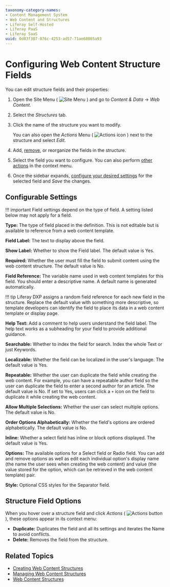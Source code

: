 ```yaml
---
taxonomy-category-names:
- Content Management System
- Web Content and Structures
- Liferay Self-Hosted
- Liferay PaaS
- Liferay SaaS
uuid: 0d83f307-076c-4253-ad57-71ae68865a93
---
```


# Configuring Web Content Structure Fields

You can edit structure fields and their properties:

1. Open the Site Menu ( ![Site Menu](../../../images/icon-product-menu.png) ) and go to *Content & Data* &rarr; *Web Content*.

1. Select the *Structures* tab.

1. Click the name of the structure you want to modify.

   You can also open the *Actions* Menu ( ![Actions icon](../../../images/icon-actions.png) ) next to the structure and select *Edit*.

1. Add, [remove](#structure-field-options), or reorganize the fields in the structure.

1. Select the field you want to configure. You can also perform [other actions](#structure-field-options) in the context menu.

1. Once the sidebar expands, [configure your desired settings](#configurable-settings) for the selected field and *Save* the changes.

## Configurable Settings

!!! important
    Field settings depend on the type of field. A setting listed below may not apply for a field.

**Type:** The type of field placed in the definition. This is not editable but is available to reference from a web content template.

**Field Label:** The text to display above the field.

**Show Label:** Whether to show the Field label. The default value is Yes.

**Required:** Whether the user must fill the field to submit content using the web content structure. The default value is No.

**Field Reference:** The variable name used in web content templates for this field. You should enter a descriptive name. A default name is generated automatically.

!!! tip
    Liferay DXP assigns a random field reference for each new field in the structure. Replace the default value with something more descriptive, so template developers can identify the field to place its data in a web content template or display page.

**Help Text:** Add a comment to help users understand the field label. The help text works as a subheading for your field to provide additional guidance.

**Searchable:** Whether to index the field for search. Index the whole Text or just Keywords.

**Localizable:** Whether the field can be localized in the user's language. The default value is Yes.

**Repeatable:** Whether the user can duplicate the field while creating the web content. For example, you can have a repeatable author field so the user can duplicate the field to enter a second author for an article. The default value is No. If set to Yes, users can click a `+` icon on the field to duplicate it while creating the web content.

**Allow Multiple Selections:** Whether the user can select multiple options. The default value is No.

**Order Options Alphabetically:** Whether the field's options are ordered alphabetically. The default value is No.

**Inline:** Whether a select field has inline or block options displayed. The default value is Yes.

**Options:** The available options for a Select field or Radio field. You can add and remove options as well as edit each individual option's display name (the name the user sees when creating the web content) and value (the value stored for the option, which can be retrieved in the web content template) pair.

**Style:** Optional CSS styles for the Separator field.

## Structure Field Options

When you hover over a structure field and click *Actions* ( ![Actions button](../../../images/icon-app-options.png) ), these options appear in its context menu:

* **Duplicate:** Duplicates the field and all its settings and iterates the Name to avoid conflicts.
* **Delete:** Removes the field from the structure.

## Related Topics

- [Creating Web Content Structures](./creating-web-content-structures.md)
- [Managing Web Content Structures](./managing-web-content-structures.md)
- [Web Content Structures](../web-content-structures.md)
